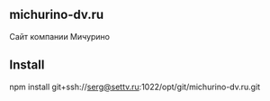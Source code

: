 michurino-dv.ru
-----

Сайт компании Мичурино


Install
--------

npm install git+ssh://serg@settv.ru:1022/opt/git/michurino-dv.ru.git
